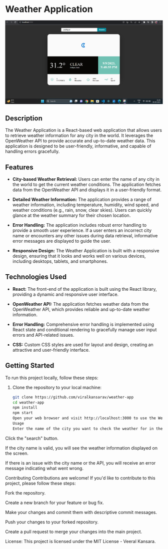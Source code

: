 # Weather Application

![Weather App Screenshot](screenshot.png)

## Description

The Weather Application is a React-based web application that allows users to retrieve weather information for any city in the world. It leverages the OpenWeather API to provide accurate and up-to-date weather data. This application is designed to be user-friendly, informative, and capable of handling errors gracefully.

## Features

- **City-based Weather Retrieval:** Users can enter the name of any city in the world to get the current weather conditions. The application fetches data from the OpenWeather API and displays it in a user-friendly format.

- **Detailed Weather Information:** The application provides a range of weather information, including temperature, humidity, wind speed, and weather conditions (e.g., rain, snow, clear skies). Users can quickly glance at the weather summary for their chosen location.

- **Error Handling:** The application includes robust error handling to provide a smooth user experience. If a user enters an incorrect city name or encounters any other issues during data retrieval, informative error messages are displayed to guide the user.

- **Responsive Design:** The Weather Application is built with a responsive design, ensuring that it looks and works well on various devices, including desktops, tablets, and smartphones.

## Technologies Used

- **React:** The front-end of the application is built using the React library, providing a dynamic and responsive user interface.

- **OpenWeather API:** The application fetches weather data from the OpenWeather API, which provides reliable and up-to-date weather information.

- **Error Handling:** Comprehensive error handling is implemented using React state and conditional rendering to gracefully manage user input errors and API-related issues.

- **CSS:** Custom CSS styles are used for layout and design, creating an attractive and user-friendly interface.

## Getting Started

To run this project locally, follow these steps:

1. Clone the repository to your local machine:

   ```bash
   git clone https://github.com/viralkansarav/weather-app
   cd weather-app
   npm install
   npm start
   Open your web browser and visit http://localhost:3000 to use the Weather Application.
   Usage
   Enter the name of the city you want to check the weather for in the input field.
   ```

Click the "search" button.

If the city name is valid, you will see the weather information displayed on the screen.

If there is an issue with the city name or the API, you will receive an error message indicating what went wrong.

Contributing
Contributions are welcome! If you'd like to contribute to this project, please follow these steps:

Fork the repository.

Create a new branch for your feature or bug fix.

Make your changes and commit them with descriptive commit messages.

Push your changes to your forked repository.

Create a pull request to merge your changes into the main project.

License:
This project is licensed under the MIT License - Veeral Kansara.
